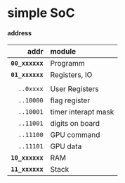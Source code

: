 # simple SoC

#### address

|   addr     | module          |
|        ---:|:---             |
| **`00_xxxxxx`** | Programm        |
| **`01_xxxxxx`** | Registers, IO   |
| | |
| `..0xxxx`  | User Registers  |
| `..10000`  | flag register   |
| `..10001`  | timer interapt mask   |
| `..11001`  | digits on board |
| `..11100`  | GPU command     |
| `..11101`  | GPU data        |
| **`10_xxxxxx`** | RAM             |
| **`11_xxxxxx`** | Stack           |
